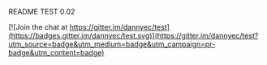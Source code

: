 README TEST 0.02


[![Join the chat at https://gitter.im/dannyec/test](https://badges.gitter.im/dannyec/test.svg)](https://gitter.im/dannyec/test?utm_source=badge&utm_medium=badge&utm_campaign=pr-badge&utm_content=badge)